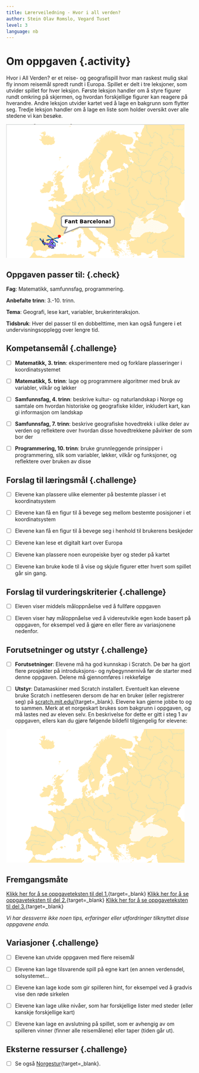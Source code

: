 ```yaml
---
title: Lærerveiledning - Hvor i all verden?
author: Stein Olav Romslo, Vegard Tuset
level: 3
language: nb
---
```



# Om oppgaven {.activity}

Hvor i All Verden? er et reise- og geografispill hvor man raskest mulig skal fly
innom reisemål spredt rundt i Europa. Spillet er delt i tre leksjoner, som
utvider spillet for hver leksjon. Første leksjon handler om å styre figurer
rundt omkring på skjermen, og hvordan forskjellige figurer kan reagere på
hverandre. Andre leksjon utvider kartet ved å lage en bakgrunn som flytter seg.
Tredje leksjon handler om å lage en liste som holder oversikt over alle stedene
vi kan besøke.

![Illustrasjon av et enkelt Hvor-i-All-Verden spill](../hvor_i_all_verden_del1/hvor_i_all_verden_1.png)

## Oppgaven passer til: {.check}

 __Fag__: Matematikk, samfunnsfag, programmering.

__Anbefalte trinn__: 3.-10. trinn.

__Tema__: Geografi, lese kart, variabler, brukerinteraksjon.

__Tidsbruk__: Hver del passer til en dobbelttime, men kan også fungere i et
  undervisningsopplegg over lengre tid.

## Kompetansemål {.challenge}

- [ ] __Matematikk, 3. trinn__: eksperimentere med og forklare plasseringer i
      koordinatsystemet

- [ ] __Matematikk, 5. trinn__: lage og programmere algoritmer med bruk av
      variabler, vilkår og løkker

- [ ] __Samfunnsfag, 4. trinn__: beskrive kultur- og naturlandskap i Norge og
      samtale om hvordan historiske og geografiske kilder, inkludert kart, kan
      gi informasjon om landskap

- [ ] __Samfunnsfag, 7. trinn__: beskrive geografiske hovedtrekk i ulike deler
      av verden og reflektere over hvordan disse hovedtrekkene påvirker de som
      bor der

- [ ] __Programmering, 10. trinn__: bruke grunnleggende prinsipper i
      programmering, slik som variabler, løkker, vilkår og funksjoner, og
      reflektere over bruken av disse
      
## Forslag til læringsmål {.challenge}

- [ ] Elevene kan plassere ulike elementer på bestemte plasser i et
      koordinatsystem

- [ ] Elevene kan få en figur til å bevege seg mellom bestemte posisjoner i et
      koordinatsystem

- [ ] Elevene kan få en figur til å bevege seg i henhold til brukerens beskjeder

- [ ] Elevene kan lese et digitalt kart over Europa

- [ ] Elevene kan plassere noen europeiske byer og steder på kartet

- [ ] Elevene kan bruke kode til å vise og skjule figurer etter hvert som
      spillet går sin gang.

## Forslag til vurderingskriterier {.challenge}

- [ ] Eleven viser middels måloppnåelse ved å fullføre oppgaven

- [ ] Eleven viser høy måloppnåelse ved å videreutvikle egen kode basert på
      oppgaven, for eksempel ved å gjøre en eller flere av variasjonene
      nedenfor.

## Forutsetninger og utstyr {.challenge}

- [ ] __Forutsetninger__: Elevene må ha god kunnskap i Scratch. De bør ha gjort
      flere prosjekter på introduksjons- og nybegynnernivå før de starter med
      denne oppgaven. Delene må gjennomføres i rekkefølge

- [ ] __Utstyr__: Datamaskiner med Scratch installert. Eventuelt kan elevene
      bruke Scratch i nettleseren dersom de har en bruker (eller registrerer
      seg) på [scratch.mit.edu/](http://scratch.mit.edu/){target=_blank}.
      Elevene kan gjerne jobbe to og to sammen. Merk at et norgeskart brukes som
      bakgrunn i oppgaven, og må lastes ned av eleven selv. En beskrivelse for
      dette er gitt i steg 1 av oppgaven, ellers kan du gjøre følgende bildefil
      tilgjengelig for elevene:

![Bilde av euoropakaret](europakart.png)

## Fremgangsmåte

[Klikk her for å se oppgaveteksten til del 1.](../hvor_i_all_verden_del1/hvor_i_all_verden_del1.html){target=_blank}
[Klikk her for å se oppgaveteksten til del 2.](../hvor_i_all_verden_del2/hvor_i_all_verden_del2.html){target=_blank}
[Klikk her for å se oppgaveteksten til del 3.](../hvor_i_all_verden_del3/hvor_i_all_verden_del3.html){target=_blank}

_Vi har dessverre ikke noen tips, erfaringer eller utfordringer tilknyttet disse oppgavene enda._

## Variasjoner {.challenge}

- [ ] Elevene kan utvide oppgaven med flere reisemål

- [ ] Elevene kan lage tilsvarende spill på egne kart (en annen verdensdel,
      solsystemet...

- [ ] Elevene kan lage kode som gir spilleren hint, for eksempel ved å gradvis
      vise den røde sirkelen

- [ ] Elevene kan lage ulike nivåer, som har forskjellige lister med steder
      (eller kanskje forskjellige kart)

- [ ] Elevene kan lage en avslutning på spillet, som er avhengig av om spilleren
      vinner (finner alle reisemålene) eller taper (tiden går ut).

## Eksterne ressurser {.challenge}

- [ ] Se også [Norgestur](../norgestur/norgestur.html){target=_blank}.
